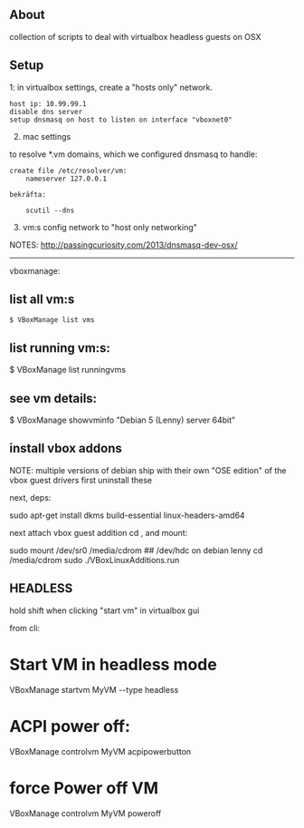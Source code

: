 ## About

collection of scripts to deal with virtualbox headless guests on OSX






## Setup

1: in virtualbox settings, create a "hosts only" network. 

	host ip: 10.99.99.1
	disable dns server
	setup dnsmasq on host to listen on interface "vboxnet0"


2. mac settings

to resolve *.vm domains, which we configured dnsmasq to handle:

	create file /etc/resolver/vm:
		nameserver 127.0.0.1

	bekräfta:

		scutil --dns


3. vm:s
	config network to "host only networking"




NOTES: http://passingcuriosity.com/2013/dnsmasq-dev-osx/

----



vboxmanage:

## list all vm:s

```
$ VBoxManage list vms
```



## list running vm:s:

  $ VBoxManage list runningvms



## see vm details:

  $ VBoxManage showvminfo "Debian 5 (Lenny) server 64bit"



## install vbox addons

NOTE: multiple versions of debian ship with their own "OSE edition" of the vbox guest drivers
first uninstall these

next, deps:

  sudo apt-get install dkms build-essential linux-headers-amd64

next attach vbox guest addition cd , and mount:

  sudo mount /dev/sr0 /media/cdrom     ## /dev/hdc on debian lenny
  cd /media/cdrom
  sudo ./VBoxLinuxAdditions.run


## HEADLESS

hold shift when clicking "start vm" in virtualbox gui

from cli:


  # Start VM in headless mode
  VBoxManage startvm MyVM --type headless

  # ACPI power off:
  VBoxManage controlvm MyVM acpipowerbutton

  # force Power off VM
  VBoxManage controlvm MyVM poweroff


